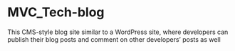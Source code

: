 # MVC_Tech-blog
This CMS-style blog site similar to a WordPress site, where developers can publish their blog posts and comment on other developers’ posts as well
